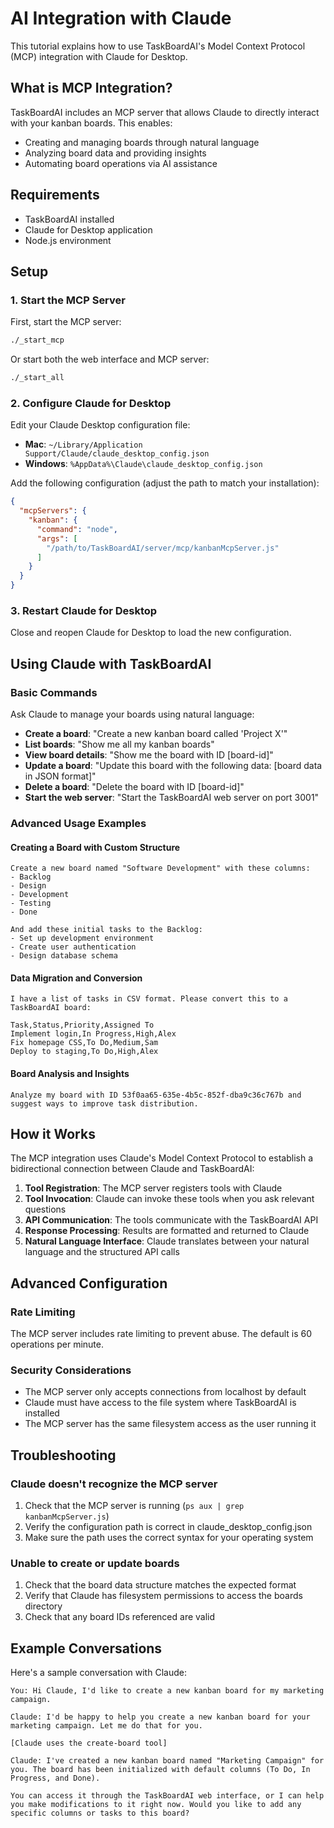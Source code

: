 # AI Integration with Claude

This tutorial explains how to use TaskBoardAI's Model Context Protocol (MCP) integration with Claude for Desktop.

## What is MCP Integration?

TaskBoardAI includes an MCP server that allows Claude to directly interact with your kanban boards. This enables:

- Creating and managing boards through natural language
- Analyzing board data and providing insights
- Automating board operations via AI assistance

## Requirements

- TaskBoardAI installed
- Claude for Desktop application
- Node.js environment

## Setup

### 1. Start the MCP Server

First, start the MCP server:

```bash
./_start_mcp
```

Or start both the web interface and MCP server:

```bash
./_start_all
```

### 2. Configure Claude for Desktop

Edit your Claude Desktop configuration file:

- **Mac**: `~/Library/Application Support/Claude/claude_desktop_config.json`
- **Windows**: `%AppData%\Claude\claude_desktop_config.json`

Add the following configuration (adjust the path to match your installation):

```json
{
  "mcpServers": {
    "kanban": {
      "command": "node",
      "args": [
        "/path/to/TaskBoardAI/server/mcp/kanbanMcpServer.js"
      ]
    }
  }
}
```

### 3. Restart Claude for Desktop

Close and reopen Claude for Desktop to load the new configuration.

## Using Claude with TaskBoardAI

### Basic Commands

Ask Claude to manage your boards using natural language:

- **Create a board**: "Create a new kanban board called 'Project X'"
- **List boards**: "Show me all my kanban boards"
- **View board details**: "Show me the board with ID [board-id]"
- **Update a board**: "Update this board with the following data: [board data in JSON format]"
- **Delete a board**: "Delete the board with ID [board-id]"
- **Start the web server**: "Start the TaskBoardAI web server on port 3001"

### Advanced Usage Examples

#### Creating a Board with Custom Structure

```
Create a new board named "Software Development" with these columns:
- Backlog
- Design
- Development
- Testing
- Done

And add these initial tasks to the Backlog:
- Set up development environment
- Create user authentication
- Design database schema
```

#### Data Migration and Conversion

```
I have a list of tasks in CSV format. Please convert this to a TaskBoardAI board:

Task,Status,Priority,Assigned To
Implement login,In Progress,High,Alex
Fix homepage CSS,To Do,Medium,Sam
Deploy to staging,To Do,High,Alex
```

#### Board Analysis and Insights

```
Analyze my board with ID 53f0aa65-635e-4b5c-852f-dba9c36c767b and suggest ways to improve task distribution.
```

## How it Works

The MCP integration uses Claude's Model Context Protocol to establish a bidirectional connection between Claude and TaskBoardAI:

1. **Tool Registration**: The MCP server registers tools with Claude
2. **Tool Invocation**: Claude can invoke these tools when you ask relevant questions
3. **API Communication**: The tools communicate with the TaskBoardAI API
4. **Response Processing**: Results are formatted and returned to Claude
5. **Natural Language Interface**: Claude translates between your natural language and the structured API calls

## Advanced Configuration

### Rate Limiting

The MCP server includes rate limiting to prevent abuse. The default is 60 operations per minute.

### Security Considerations

- The MCP server only accepts connections from localhost by default
- Claude must have access to the file system where TaskBoardAI is installed
- The MCP server has the same filesystem access as the user running it

## Troubleshooting

### Claude doesn't recognize the MCP server

1. Check that the MCP server is running (`ps aux | grep kanbanMcpServer.js`)
2. Verify the configuration path is correct in claude_desktop_config.json
3. Make sure the path uses the correct syntax for your operating system

### Unable to create or update boards

1. Check that the board data structure matches the expected format
2. Verify that Claude has filesystem permissions to access the boards directory
3. Check that any board IDs referenced are valid

## Example Conversations

Here's a sample conversation with Claude:

```
You: Hi Claude, I'd like to create a new kanban board for my marketing campaign.

Claude: I'd be happy to help you create a new kanban board for your marketing campaign. Let me do that for you.

[Claude uses the create-board tool]

Claude: I've created a new kanban board named "Marketing Campaign" for you. The board has been initialized with default columns (To Do, In Progress, and Done).

You can access it through the TaskBoardAI web interface, or I can help you make modifications to it right now. Would you like to add any specific columns or tasks to this board?
```